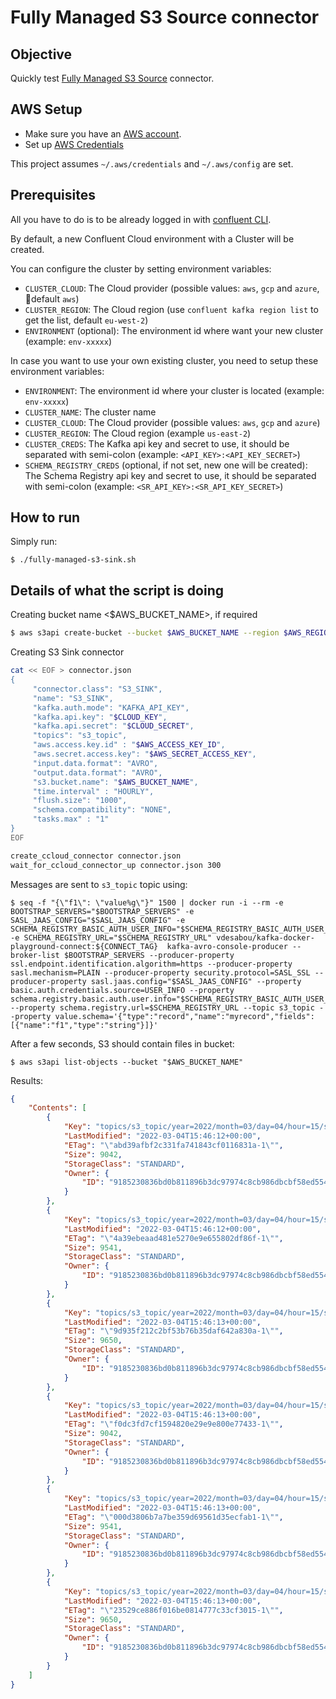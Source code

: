 # Fully Managed S3 Source connector

## Objective

Quickly test [Fully Managed S3 Source](https://docs.confluent.io/cloud/current/connectors/cc-s3-source.html) connector.



## AWS Setup

* Make sure you have an [AWS account](https://docs.aws.amazon.com/streams/latest/dev/before-you-begin.html#setting-up-sign-up-for-aws).
* Set up [AWS Credentials](https://docs.confluent.io/current/connect/kafka-connect-kinesis/quickstart.html#aws-credentials)

This project assumes `~/.aws/credentials` and `~/.aws/config` are set.

## Prerequisites

All you have to do is to be already logged in with [confluent CLI](https://docs.confluent.io/confluent-cli/current/overview.html#confluent-cli-overview).

By default, a new Confluent Cloud environment with a Cluster will be created.

You can configure the cluster by setting environment variables:

* `CLUSTER_CLOUD`: The Cloud provider (possible values: `aws`, `gcp` and `azure`, default `aws`)
* `CLUSTER_REGION`: The Cloud region (use `confluent kafka region list` to get the list, default `eu-west-2`)
* `ENVIRONMENT` (optional): The environment id where want your new cluster (example: `env-xxxxx`) 

In case you want to use your own existing cluster, you need to setup these environment variables:

* `ENVIRONMENT`: The environment id where your cluster is located (example: `env-xxxxx`) 
* `CLUSTER_NAME`: The cluster name
* `CLUSTER_CLOUD`: The Cloud provider (possible values: `aws`, `gcp` and `azure`)
* `CLUSTER_REGION`: The Cloud region (example `us-east-2`)
* `CLUSTER_CREDS`: The Kafka api key and secret to use, it should be separated with semi-colon (example: `<API_KEY>:<API_KEY_SECRET>`)
* `SCHEMA_REGISTRY_CREDS` (optional, if not set, new one will be created): The Schema Registry api key and secret to use, it should be separated with semi-colon (example: `<SR_API_KEY>:<SR_API_KEY_SECRET>`)

## How to run

Simply run:

```
$ ./fully-managed-s3-sink.sh
```

## Details of what the script is doing

Creating bucket name <$AWS_BUCKET_NAME>, if required

```bash
$ aws s3api create-bucket --bucket $AWS_BUCKET_NAME --region $AWS_REGION --create-bucket-configuration LocationConstraint=$AWS_REGION
```


Creating S3 Sink connector

```bash
cat << EOF > connector.json
{
     "connector.class": "S3_SINK",
     "name": "S3_SINK",
     "kafka.auth.mode": "KAFKA_API_KEY",
     "kafka.api.key": "$CLOUD_KEY",
     "kafka.api.secret": "$CLOUD_SECRET",
     "topics": "s3_topic",
     "aws.access.key.id" : "$AWS_ACCESS_KEY_ID",
     "aws.secret.access.key": "$AWS_SECRET_ACCESS_KEY",
     "input.data.format": "AVRO",
     "output.data.format": "AVRO",
     "s3.bucket.name": "$AWS_BUCKET_NAME",
     "time.interval" : "HOURLY",
     "flush.size": "1000",
     "schema.compatibility": "NONE",
     "tasks.max" : "1"
}
EOF

create_ccloud_connector connector.json
wait_for_ccloud_connector_up connector.json 300
```

Messages are sent to `s3_topic` topic using:

```
$ seq -f "{\"f1\": \"value%g\"}" 1500 | docker run -i --rm -e BOOTSTRAP_SERVERS="$BOOTSTRAP_SERVERS" -e SASL_JAAS_CONFIG="$SASL_JAAS_CONFIG" -e SCHEMA_REGISTRY_BASIC_AUTH_USER_INFO="$SCHEMA_REGISTRY_BASIC_AUTH_USER_INFO" -e SCHEMA_REGISTRY_URL="$SCHEMA_REGISTRY_URL" vdesabou/kafka-docker-playground-connect:${CONNECT_TAG}  kafka-avro-console-producer --broker-list $BOOTSTRAP_SERVERS --producer-property ssl.endpoint.identification.algorithm=https --producer-property sasl.mechanism=PLAIN --producer-property security.protocol=SASL_SSL --producer-property sasl.jaas.config="$SASL_JAAS_CONFIG" --property basic.auth.credentials.source=USER_INFO --property schema.registry.basic.auth.user.info="$SCHEMA_REGISTRY_BASIC_AUTH_USER_INFO" --property schema.registry.url=$SCHEMA_REGISTRY_URL --topic s3_topic --property value.schema='{"type":"record","name":"myrecord","fields":[{"name":"f1","type":"string"}]}'
```

After a few seconds, S3 should contain files in bucket:

```
$ aws s3api list-objects --bucket "$AWS_BUCKET_NAME"
```

Results:

```json
{
    "Contents": [
        {
            "Key": "topics/s3_topic/year=2022/month=03/day=04/hour=15/s3_topic+0+0000000000.avro",
            "LastModified": "2022-03-04T15:46:12+00:00",
            "ETag": "\"abd39afbf2c331fa741843cf0116831a-1\"",
            "Size": 9042,
            "StorageClass": "STANDARD",
            "Owner": {
                "ID": "9185230836bd0b811896b3dc97974c8cb986dbcbf58ed554d6e9e6412a237e60"
            }
        },
        {
            "Key": "topics/s3_topic/year=2022/month=03/day=04/hour=15/s3_topic+0+0000001000.avro",
            "LastModified": "2022-03-04T15:46:12+00:00",
            "ETag": "\"4a39ebeaad481e5270e9e655802df86f-1\"",
            "Size": 9541,
            "StorageClass": "STANDARD",
            "Owner": {
                "ID": "9185230836bd0b811896b3dc97974c8cb986dbcbf58ed554d6e9e6412a237e60"
            }
        },
        {
            "Key": "topics/s3_topic/year=2022/month=03/day=04/hour=15/s3_topic+0+0000002000.avro",
            "LastModified": "2022-03-04T15:46:13+00:00",
            "ETag": "\"9d935f212c2bf53b76b35daf642a830a-1\"",
            "Size": 9650,
            "StorageClass": "STANDARD",
            "Owner": {
                "ID": "9185230836bd0b811896b3dc97974c8cb986dbcbf58ed554d6e9e6412a237e60"
            }
        },
        {
            "Key": "topics/s3_topic/year=2022/month=03/day=04/hour=15/s3_topic+0+0000003000.avro",
            "LastModified": "2022-03-04T15:46:13+00:00",
            "ETag": "\"f0dc3fd7cf1594820e29e9e800e77433-1\"",
            "Size": 9042,
            "StorageClass": "STANDARD",
            "Owner": {
                "ID": "9185230836bd0b811896b3dc97974c8cb986dbcbf58ed554d6e9e6412a237e60"
            }
        },
        {
            "Key": "topics/s3_topic/year=2022/month=03/day=04/hour=15/s3_topic+0+0000004000.avro",
            "LastModified": "2022-03-04T15:46:13+00:00",
            "ETag": "\"000d3806b7a7be359d69561d35ecfab1-1\"",
            "Size": 9541,
            "StorageClass": "STANDARD",
            "Owner": {
                "ID": "9185230836bd0b811896b3dc97974c8cb986dbcbf58ed554d6e9e6412a237e60"
            }
        },
        {
            "Key": "topics/s3_topic/year=2022/month=03/day=04/hour=15/s3_topic+0+0000005000.avro",
            "LastModified": "2022-03-04T15:46:13+00:00",
            "ETag": "\"23529ce886f016be0814777c33cf3015-1\"",
            "Size": 9650,
            "StorageClass": "STANDARD",
            "Owner": {
                "ID": "9185230836bd0b811896b3dc97974c8cb986dbcbf58ed554d6e9e6412a237e60"
            }
        }
    ]
}
```